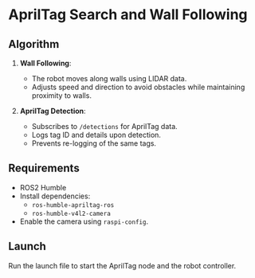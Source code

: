 # AprilTag Search and Wall Following

## Algorithm
1. **Wall Following**:
   - The robot moves along walls using LIDAR data.
   - Adjusts speed and direction to avoid obstacles while maintaining proximity to walls.

2. **AprilTag Detection**:
   - Subscribes to `/detections` for AprilTag data.
   - Logs tag ID and details upon detection.
   - Prevents re-logging of the same tags.

## Requirements
- ROS2 Humble
- Install dependencies:
  - `ros-humble-apriltag-ros`
  - `ros-humble-v4l2-camera`
- Enable the camera using `raspi-config`.

## Launch
Run the launch file to start the AprilTag node and the robot controller.
